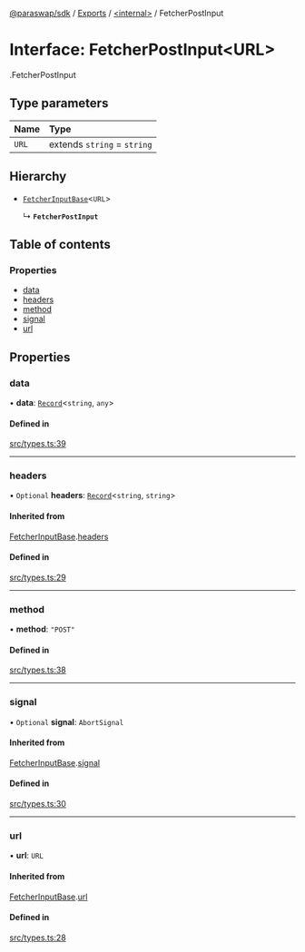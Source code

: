 [@paraswap/sdk](../README.md) / [Exports](../modules.md) / [<internal\>](../modules/internal_.md) / FetcherPostInput

# Interface: FetcherPostInput<URL\>

[<internal>](../modules/internal_.md).FetcherPostInput

## Type parameters

| Name | Type |
| :------ | :------ |
| `URL` | extends `string` = `string` |

## Hierarchy

- [`FetcherInputBase`](internal_.FetcherInputBase.md)<`URL`\>

  ↳ **`FetcherPostInput`**

## Table of contents

### Properties

- [data](internal_.FetcherPostInput.md#data)
- [headers](internal_.FetcherPostInput.md#headers)
- [method](internal_.FetcherPostInput.md#method)
- [signal](internal_.FetcherPostInput.md#signal)
- [url](internal_.FetcherPostInput.md#url)

## Properties

### data

• **data**: [`Record`](../modules/internal_.md#record)<`string`, `any`\>

#### Defined in

[src/types.ts:39](https://github.com/paraswap/paraswap-sdk/blob/chore/txParams_positiveSlippageToUser/src/types.ts#L39)

___

### headers

• `Optional` **headers**: [`Record`](../modules/internal_.md#record)<`string`, `string`\>

#### Inherited from

[FetcherInputBase](internal_.FetcherInputBase.md).[headers](internal_.FetcherInputBase.md#headers)

#### Defined in

[src/types.ts:29](https://github.com/paraswap/paraswap-sdk/blob/chore/txParams_positiveSlippageToUser/src/types.ts#L29)

___

### method

• **method**: ``"POST"``

#### Defined in

[src/types.ts:38](https://github.com/paraswap/paraswap-sdk/blob/chore/txParams_positiveSlippageToUser/src/types.ts#L38)

___

### signal

• `Optional` **signal**: `AbortSignal`

#### Inherited from

[FetcherInputBase](internal_.FetcherInputBase.md).[signal](internal_.FetcherInputBase.md#signal)

#### Defined in

[src/types.ts:30](https://github.com/paraswap/paraswap-sdk/blob/chore/txParams_positiveSlippageToUser/src/types.ts#L30)

___

### url

• **url**: `URL`

#### Inherited from

[FetcherInputBase](internal_.FetcherInputBase.md).[url](internal_.FetcherInputBase.md#url)

#### Defined in

[src/types.ts:28](https://github.com/paraswap/paraswap-sdk/blob/chore/txParams_positiveSlippageToUser/src/types.ts#L28)
